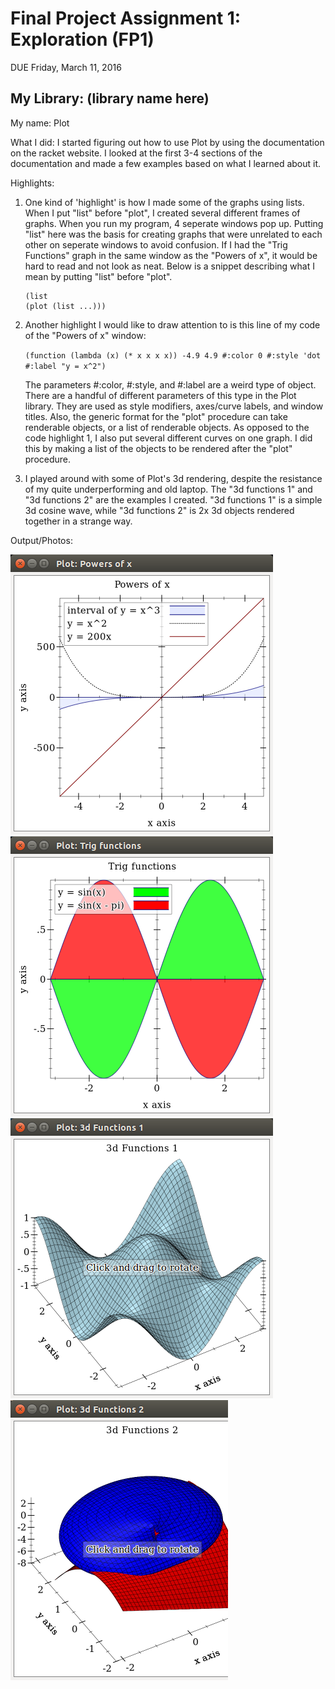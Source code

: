 # Final Project Assignment 1: Exploration (FP1)
DUE Friday, March 11, 2016

## My Library: (library name here)
My name: Plot

What I did:
 I started figuring out how to use Plot by using the documentation on the racket website.
 I looked at the first 3-4 sections of the documentation and made a few examples based on
 what I learned about it.

Highlights:
 1. One kind of 'highlight' is how I made some of the graphs using lists. When I put "list" before "plot", I created
    several different frames of graphs. When you run my program, 4 seperate windows pop up. Putting "list" here was 
    the basis for creating graphs that were unrelated to each other on seperate windows to avoid confusion. If I had 
    the "Trig Functions" graph in the same window as the "Powers of x", it would be hard to read  and not look as neat. 
    Below is a snippet describing what I mean by putting "list" before "plot". 
    ```
    (list
    (plot (list ...)))
    ```
    
 2. Another highlight I would like to draw attention to is this line of my code of the "Powers of x" window:

    `(function (lambda (x) (* x x x x)) -4.9 4.9 #:color 0 #:style 'dot #:label "y = x^2")`

    The parameters #:color, #:style, and #:label are a weird type of object. There are a handful of different 
    parameters of this type in the Plot library. They are used as style modifiers, axes/curve labels, and window titles.
    Also, the generic format for the "plot" procedure can take renderable objects, or a list of renderable objects.
    As opposed to the code highlight 1, I also put several different curves on one graph. I did this by making a list of the
    objects to be rendered after the "plot" procedure.

 3. I played around with some of Plot's 3d rendering, despite the resistance of my quite underperforming and old laptop.
    The "3d functions 1" and "3d functions 2" are the examples I created. "3d functions 1" is a simple 3d cosine wave,
    while "3d functions 2" is 2x 3d objects rendered together in a strange way.

Output/Photos:

![Powers of x output](https://github.com/kjolicoeur/FP1/blob/master/Powers%20of%20x.png?raw=true)
![Trig Functions output](https://github.com/kjolicoeur/FP1/blob/master/Trig%20Functions.png?raw=true)
![3d functions 1 output](https://github.com/kjolicoeur/FP1/blob/master/3d%20functions%201.png?raw=true)
![3d functions 2 output](https://github.com/kjolicoeur/FP1/blob/master/3d%20functions%202.png?raw=true)
